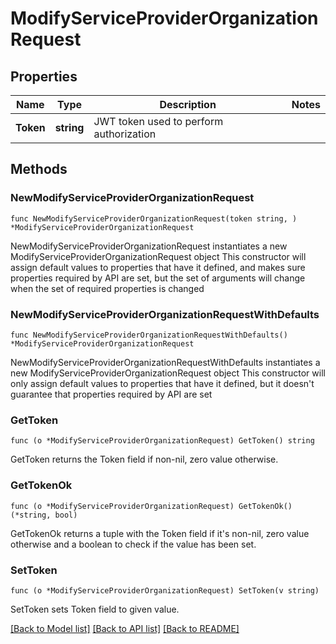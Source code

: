 # ModifyServiceProviderOrganizationRequest

## Properties

Name | Type | Description | Notes
------------ | ------------- | ------------- | -------------
**Token** | **string** | JWT token used to perform authorization | 

## Methods

### NewModifyServiceProviderOrganizationRequest

`func NewModifyServiceProviderOrganizationRequest(token string, ) *ModifyServiceProviderOrganizationRequest`

NewModifyServiceProviderOrganizationRequest instantiates a new ModifyServiceProviderOrganizationRequest object
This constructor will assign default values to properties that have it defined,
and makes sure properties required by API are set, but the set of arguments
will change when the set of required properties is changed

### NewModifyServiceProviderOrganizationRequestWithDefaults

`func NewModifyServiceProviderOrganizationRequestWithDefaults() *ModifyServiceProviderOrganizationRequest`

NewModifyServiceProviderOrganizationRequestWithDefaults instantiates a new ModifyServiceProviderOrganizationRequest object
This constructor will only assign default values to properties that have it defined,
but it doesn't guarantee that properties required by API are set

### GetToken

`func (o *ModifyServiceProviderOrganizationRequest) GetToken() string`

GetToken returns the Token field if non-nil, zero value otherwise.

### GetTokenOk

`func (o *ModifyServiceProviderOrganizationRequest) GetTokenOk() (*string, bool)`

GetTokenOk returns a tuple with the Token field if it's non-nil, zero value otherwise
and a boolean to check if the value has been set.

### SetToken

`func (o *ModifyServiceProviderOrganizationRequest) SetToken(v string)`

SetToken sets Token field to given value.



[[Back to Model list]](../README.md#documentation-for-models) [[Back to API list]](../README.md#documentation-for-api-endpoints) [[Back to README]](../README.md)


